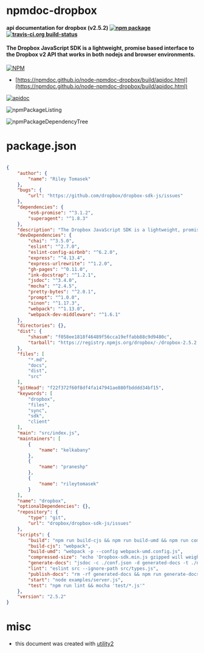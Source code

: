 # npmdoc-dropbox

#### api documentation for  dropbox (v2.5.2)  [![npm package](https://img.shields.io/npm/v/npmdoc-dropbox.svg?style=flat-square)](https://www.npmjs.org/package/npmdoc-dropbox) [![travis-ci.org build-status](https://api.travis-ci.org/npmdoc/node-npmdoc-dropbox.svg)](https://travis-ci.org/npmdoc/node-npmdoc-dropbox)

#### The Dropbox JavaScript SDK is a lightweight, promise based interface to the Dropbox v2 API that works in both nodejs and browser environments.

[![NPM](https://nodei.co/npm/dropbox.png?downloads=true&downloadRank=true&stars=true)](https://www.npmjs.com/package/dropbox)

- [https://npmdoc.github.io/node-npmdoc-dropbox/build/apidoc.html](https://npmdoc.github.io/node-npmdoc-dropbox/build/apidoc.html)

[![apidoc](https://npmdoc.github.io/node-npmdoc-dropbox/build/screenCapture.buildCi.browser.%252Ftmp%252Fbuild%252Fapidoc.html.png)](https://npmdoc.github.io/node-npmdoc-dropbox/build/apidoc.html)

![npmPackageListing](https://npmdoc.github.io/node-npmdoc-dropbox/build/screenCapture.npmPackageListing.svg)

![npmPackageDependencyTree](https://npmdoc.github.io/node-npmdoc-dropbox/build/screenCapture.npmPackageDependencyTree.svg)



# package.json

```json

{
    "author": {
        "name": "Riley Tomasek"
    },
    "bugs": {
        "url": "https://github.com/dropbox/dropbox-sdk-js/issues"
    },
    "dependencies": {
        "es6-promise": "^3.1.2",
        "superagent": "^1.8.3"
    },
    "description": "The Dropbox JavaScript SDK is a lightweight, promise based interface to the Dropbox v2 API that works in both nodejs and browser environments.",
    "devDependencies": {
        "chai": "^3.5.0",
        "eslint": "^2.7.0",
        "eslint-config-airbnb": "^6.2.0",
        "express": "^4.13.4",
        "express-urlrewrite": "^1.2.0",
        "gh-pages": "^0.11.0",
        "ink-docstrap": "^1.2.1",
        "jsdoc": "^3.4.0",
        "mocha": "^2.4.5",
        "pretty-bytes": "^2.0.1",
        "prompt": "^1.0.0",
        "sinon": "^1.17.3",
        "webpack": "^1.13.0",
        "webpack-dev-middleware": "^1.6.1"
    },
    "directories": {},
    "dist": {
        "shasum": "f058ee1818f46489f56cca19effabb88c9d9480c",
        "tarball": "https://registry.npmjs.org/dropbox/-/dropbox-2.5.2.tgz"
    },
    "files": [
        "*.md",
        "docs",
        "dist",
        "src"
    ],
    "gitHead": "f22f372f60f8df4fa147941ae880fbdddd34bf15",
    "keywords": [
        "dropbox",
        "files",
        "sync",
        "sdk",
        "client"
    ],
    "main": "src/index.js",
    "maintainers": [
        {
            "name": "kelkabany"
        },
        {
            "name": "praneshp"
        },
        {
            "name": "rileytomasek"
        }
    ],
    "name": "dropbox",
    "optionalDependencies": {},
    "repository": {
        "type": "git",
        "url": "dropbox/dropbox-sdk-js/issues"
    },
    "scripts": {
        "build": "npm run build-cjs && npm run build-umd && npm run compressed-size",
        "build-cjs": "webpack",
        "build-umd": "webpack -p --config webpack-umd.config.js",
        "compressed-size": "echo 'Dropbox-sdk.min.js gzipped will weigh' $(cat dist/Dropbox-sdk.min.js | gzip -9 | wc -c | pretty-bytes)",
        "generate-docs": "jsdoc -c ./conf.json -d generated-docs -t ./node_modules/ink-docstrap/template -R docs/README.md -r ./src",
        "lint": "eslint src --ignore-path src/types.js",
        "publish-docs": "rm -rf generated-docs && npm run generate-docs && gh-pages -d generated-docs",
        "start": "node examples/server.js",
        "test": "npm run lint && mocha 'test/*.js'"
    },
    "version": "2.5.2"
}
```



# misc
- this document was created with [utility2](https://github.com/kaizhu256/node-utility2)
